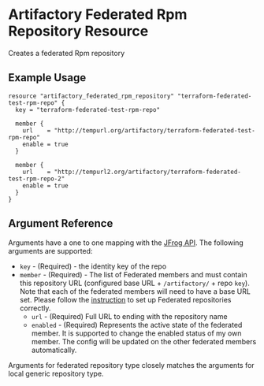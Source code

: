 # Artifactory Federated Rpm Repository Resource

Creates a federated Rpm repository

## Example Usage

```hcl
resource "artifactory_federated_rpm_repository" "terraform-federated-test-rpm-repo" {
  key = "terraform-federated-test-rpm-repo"

  member {
    url    = "http://tempurl.org/artifactory/terraform-federated-test-rpm-repo"
    enable = true
  }

  member {
    url    = "http://tempurl2.org/artifactory/terraform-federated-test-rpm-repo-2"
    enable = true
  }
}
```

## Argument Reference

Arguments have a one to one mapping with the [JFrog API](https://www.jfrog.com/confluence/display/JFROG/Repository+Configuration+JSON#RepositoryConfigurationJSON-FederatedRepository). The following arguments are supported:

* `key` - (Required) - the identity key of the repo
* `member` - (Required) - The list of Federated members and must contain this repository URL (configured base URL + `/artifactory/` + repo `key`). Note that each of the federated members will need to have a base URL set. Please follow the [instruction](https://www.jfrog.com/confluence/display/JFROG/Working+with+Federated+Repositories#WorkingwithFederatedRepositories-SettingUpaFederatedRepository) to set up Federated repositories correctly.
    * `url` - (Required) Full URL to ending with the repository name
    * `enabled` - (Required) Represents the active state of the federated member. It is supported to change the enabled status of my own member. The config will be updated on the other federated members automatically.

Arguments for federated repository type closely matches the arguments for local generic repository type.
